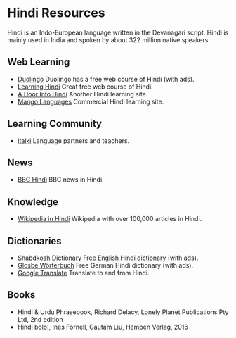 # Hindi Resources 

Hindi is an Indo-European language written in the Devanagari script. Hindi is mainly used in India and spoken by about 322 million native speakers.

## Web Learning

* [Duolingo](https://www.duolingo.com/) Duolingo has a free web course of Hindi (with ads).
* [Learning Hindi](http://www.learning-hindi.com) Great free web course of Hindi.
* [A Door Into Hindi](https://taj.oasis.unc.edu/) Another Hindi learning site.
* [Mango Languages](https://mangolanguages.com/) Commercial Hindi learning site.

## Learning Community

* [italki](https://www.italki.com/) Language partners and teachers.

## News

* [BBC Hindi](https://www.bbc.com/hindi) BBC news in Hindi.

## Knowledge

* [Wikipedia in Hindi](https://hi.wikipedia.org) Wikipedia with over 100,000 articles in Hindi.

## Dictionaries

* [Shabdkosh Dictionary](https://www.shabdkosh.com/) Free English Hindi dictionary (with ads).
* [Glosbe Wörterbuch](https://de.glosbe.com/de/hi/) Free German Hindi dictionary (with ads).
* [Google Translate](https://translate.google.com/) Translate to and from Hindi.


## Books
* Hindi & Urdu Phrasebook, Richard Delacy, Lonely Planet Publications Pty Ltd, 2nd edition 
* Hindi bolo!, Ines Fornell, Gautam Liu, Hempen Verlag, 2016

